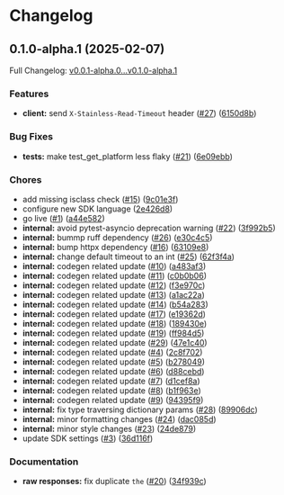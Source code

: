 # Changelog

## 0.1.0-alpha.1 (2025-02-07)

Full Changelog: [v0.0.1-alpha.0...v0.1.0-alpha.1](https://github.com/tomersolomon/stainless-app/compare/v0.0.1-alpha.0...v0.1.0-alpha.1)

### Features

* **client:** send `X-Stainless-Read-Timeout` header ([#27](https://github.com/tomersolomon/stainless-app/issues/27)) ([6150d8b](https://github.com/tomersolomon/stainless-app/commit/6150d8be3f33b72f939477c5a6d5e7052b48b008))


### Bug Fixes

* **tests:** make test_get_platform less flaky ([#21](https://github.com/tomersolomon/stainless-app/issues/21)) ([6e09ebb](https://github.com/tomersolomon/stainless-app/commit/6e09ebbe11a82392b5e7c934ff8b1ce4ffe3798a))


### Chores

* add missing isclass check ([#15](https://github.com/tomersolomon/stainless-app/issues/15)) ([9c01e3f](https://github.com/tomersolomon/stainless-app/commit/9c01e3f47c2db1e7055b7d334a279d5f6db62e27))
* configure new SDK language ([2e426d8](https://github.com/tomersolomon/stainless-app/commit/2e426d8beaf889fadd4edf331a4b25620c326af1))
* go live ([#1](https://github.com/tomersolomon/stainless-app/issues/1)) ([a44e582](https://github.com/tomersolomon/stainless-app/commit/a44e58228988e5110b55d7321a95cef530d83d53))
* **internal:** avoid pytest-asyncio deprecation warning ([#22](https://github.com/tomersolomon/stainless-app/issues/22)) ([3f992b5](https://github.com/tomersolomon/stainless-app/commit/3f992b55a5cd5508f4a0a2cbe0e4dbdbd1f30010))
* **internal:** bummp ruff dependency ([#26](https://github.com/tomersolomon/stainless-app/issues/26)) ([e30c4c5](https://github.com/tomersolomon/stainless-app/commit/e30c4c5b327962ec7f173044463ded9dde561461))
* **internal:** bump httpx dependency ([#16](https://github.com/tomersolomon/stainless-app/issues/16)) ([63109e8](https://github.com/tomersolomon/stainless-app/commit/63109e823922cdd38f3471e64a0eb876248f899a))
* **internal:** change default timeout to an int ([#25](https://github.com/tomersolomon/stainless-app/issues/25)) ([62f3f4a](https://github.com/tomersolomon/stainless-app/commit/62f3f4a91ea95aef0abcee995adcd6261435a669))
* **internal:** codegen related update ([#10](https://github.com/tomersolomon/stainless-app/issues/10)) ([a483af3](https://github.com/tomersolomon/stainless-app/commit/a483af3ce70c836ac6625cd7a2a62b23b5f6ec6e))
* **internal:** codegen related update ([#11](https://github.com/tomersolomon/stainless-app/issues/11)) ([c0b0b06](https://github.com/tomersolomon/stainless-app/commit/c0b0b067e0a0875d92f3eb0a1348174c820d0c2f))
* **internal:** codegen related update ([#12](https://github.com/tomersolomon/stainless-app/issues/12)) ([f3e970c](https://github.com/tomersolomon/stainless-app/commit/f3e970cbf15cab3bc71ba3822d8ea4f0fe95c6ae))
* **internal:** codegen related update ([#13](https://github.com/tomersolomon/stainless-app/issues/13)) ([a1ac22a](https://github.com/tomersolomon/stainless-app/commit/a1ac22a8c8aa4121601adbb1e65e8eb0109f34d6))
* **internal:** codegen related update ([#14](https://github.com/tomersolomon/stainless-app/issues/14)) ([b54a283](https://github.com/tomersolomon/stainless-app/commit/b54a2831bb2f8abcf7b96482168b133aafbd24ad))
* **internal:** codegen related update ([#17](https://github.com/tomersolomon/stainless-app/issues/17)) ([e19362d](https://github.com/tomersolomon/stainless-app/commit/e19362dddb862cb88e44156856ef9ab85b23ca11))
* **internal:** codegen related update ([#18](https://github.com/tomersolomon/stainless-app/issues/18)) ([189430e](https://github.com/tomersolomon/stainless-app/commit/189430ed2ad10094c346bc662d194b281c2a03aa))
* **internal:** codegen related update ([#19](https://github.com/tomersolomon/stainless-app/issues/19)) ([ff984d5](https://github.com/tomersolomon/stainless-app/commit/ff984d59d872bd61253ea417a48b7179ebb92e6d))
* **internal:** codegen related update ([#29](https://github.com/tomersolomon/stainless-app/issues/29)) ([47e1c40](https://github.com/tomersolomon/stainless-app/commit/47e1c402668eb75c757d70b9ae68b9ee84765d20))
* **internal:** codegen related update ([#4](https://github.com/tomersolomon/stainless-app/issues/4)) ([2c8f702](https://github.com/tomersolomon/stainless-app/commit/2c8f7023242b468885e73a8c31b6ac441a39c4c4))
* **internal:** codegen related update ([#5](https://github.com/tomersolomon/stainless-app/issues/5)) ([b278049](https://github.com/tomersolomon/stainless-app/commit/b27804996d4208ec56573e1de789d467cd15872b))
* **internal:** codegen related update ([#6](https://github.com/tomersolomon/stainless-app/issues/6)) ([d88cebd](https://github.com/tomersolomon/stainless-app/commit/d88cebd54056347ed97b2fa5ce4dca5884485d60))
* **internal:** codegen related update ([#7](https://github.com/tomersolomon/stainless-app/issues/7)) ([d1cef8a](https://github.com/tomersolomon/stainless-app/commit/d1cef8a5dbc218dbb8195ea64e8c62aaf5ddfc10))
* **internal:** codegen related update ([#8](https://github.com/tomersolomon/stainless-app/issues/8)) ([b1f963e](https://github.com/tomersolomon/stainless-app/commit/b1f963ecc5a6632b8ee3b6bcc8de783a998ae55d))
* **internal:** codegen related update ([#9](https://github.com/tomersolomon/stainless-app/issues/9)) ([94395f9](https://github.com/tomersolomon/stainless-app/commit/94395f9d04629986388602cce6719db1c4a8433b))
* **internal:** fix type traversing dictionary params ([#28](https://github.com/tomersolomon/stainless-app/issues/28)) ([89906dc](https://github.com/tomersolomon/stainless-app/commit/89906dc0d9e319f122458e689527408fa57d108f))
* **internal:** minor formatting changes ([#24](https://github.com/tomersolomon/stainless-app/issues/24)) ([dac085d](https://github.com/tomersolomon/stainless-app/commit/dac085d8b9ad56108aecf2245e14f401d75cf6fa))
* **internal:** minor style changes ([#23](https://github.com/tomersolomon/stainless-app/issues/23)) ([24de879](https://github.com/tomersolomon/stainless-app/commit/24de879c19da6dc0d5e9f80a3c3283f7fd2a7964))
* update SDK settings ([#3](https://github.com/tomersolomon/stainless-app/issues/3)) ([36d116f](https://github.com/tomersolomon/stainless-app/commit/36d116f546cf1a3e9441a89a479eeb65800cdea5))


### Documentation

* **raw responses:** fix duplicate `the` ([#20](https://github.com/tomersolomon/stainless-app/issues/20)) ([34f939c](https://github.com/tomersolomon/stainless-app/commit/34f939c9552d26f057f59ebda889f99d1760d105))
